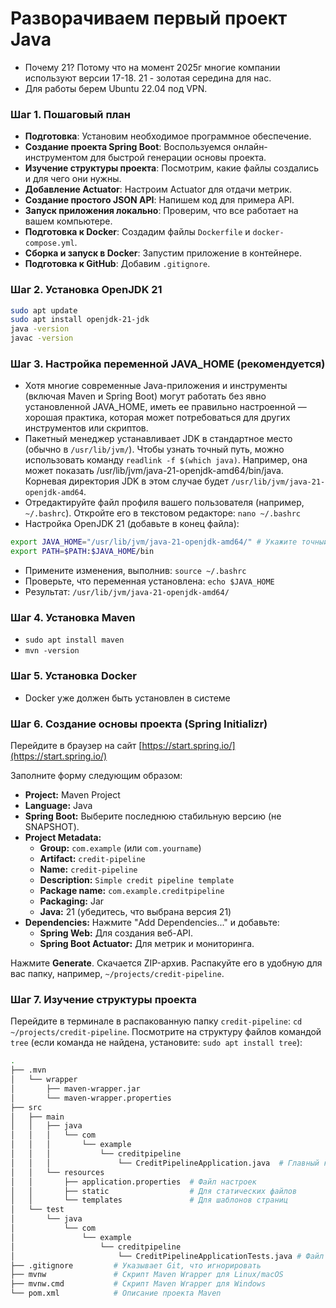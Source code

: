 # Разворачиваем первый проект Java

- Почему 21? Потому что на момент 2025г многие компании используют версии 17-18. 21 - золотая середина для нас.
- Для работы берем Ubuntu 22.04 под VPN.

### Шаг 1. Пошаговый план

- **Подготовка**: Установим необходимое программное обеспечение.
- **Создание проекта Spring Boot**: Воспользуемся онлайн-инструментом для быстрой генерации основы проекта.
- **Изучение структуры проекта**: Посмотрим, какие файлы создались и для чего они нужны.
- **Добавление Actuator**: Настроим Actuator для отдачи метрик.
- **Создание простого JSON API**: Напишем код для примера API.
- **Запуск приложения локально**: Проверим, что все работает на вашем компьютере.
- **Подготовка к Docker**: Создадим файлы `Dockerfile` и `docker-compose.yml`.
- **Сборка и запуск в Docker**: Запустим приложение в контейнере.
- **Подготовка к GitHub**: Добавим `.gitignore`.


### Шаг 2. Установка OpenJDK 21

```bash
sudo apt update
sudo apt install openjdk-21-jdk
java -version
javac -version
```

### Шаг 3. Настройка переменной JAVA_HOME (рекомендуется)
- Хотя многие современные Java-приложения и инструменты (включая Maven и Spring Boot) могут работать без явно установленной JAVA_HOME, иметь ее правильно настроенной — хорошая практика, которая может потребоваться для других инструментов или скриптов.
- Пакетный менеджер устанавливает JDK в стандартное место (обычно в `/usr/lib/jvm/`). Чтобы узнать точный путь, можно использовать команду `readlink -f $(which java)`. Например, она может показать /usr/lib/jvm/java-21-openjdk-amd64/bin/java. Корневая директория JDK в этом случае будет `/usr/lib/jvm/java-21-openjdk-amd64`.
- Отредактируйте файл профиля вашего пользователя (например, `~/.bashrc`). Откройте его в текстовом редакторе: `nano ~/.bashrc`
- Настройка OpenJDK 21 (добавьте в конец файла):

```bash
export JAVA_HOME="/usr/lib/jvm/java-21-openjdk-amd64/" # Укажите точный путь
export PATH=$PATH:$JAVA_HOME/bin
```

- Примените изменения, выполнив: `source ~/.bashrc`
- Проверьте, что переменная установлена: `echo $JAVA_HOME`
- Результат: `/usr/lib/jvm/java-21-openjdk-amd64/`

### Шаг 4. Установка Maven
- `sudo apt install maven`
- `mvn -version`

### Шаг 5. Установка Docker
- Docker уже должен быть установлен в системе

### Шаг 6. Создание основы проекта (Spring Initializr)

Перейдите в браузер на сайт [https://start.spring.io/](https://start.spring.io/)

Заполните форму следующим образом:

* **Project:** Maven Project
* **Language:** Java
* **Spring Boot:** Выберите последнюю стабильную версию (не SNAPSHOT).
* **Project Metadata:**
    * **Group:** `com.example` (или `com.yourname`)
    * **Artifact:** `credit-pipeline`
    * **Name:** `credit-pipeline`
    * **Description:** `Simple credit pipeline template`
    * **Package name:** `com.example.creditpipeline`
    * **Packaging:** Jar
    * **Java:** 21 (убедитесь, что выбрана версия 21)
* **Dependencies:** Нажмите "Add Dependencies..." и добавьте:
    * **Spring Web:** Для создания веб-API.
    * **Spring Boot Actuator:** Для метрик и мониторинга.

Нажмите **Generate**. Скачается ZIP-архив. Распакуйте его в удобную для вас папку, например, `~/projects/credit-pipeline`.

### Шаг 7. Изучение структуры проекта 

Перейдите в терминале в распакованную папку `credit-pipeline`: `cd ~/projects/credit-pipeline`.
Посмотрите на структуру файлов командой `tree` (если команда не найдена, установите: `sudo apt install tree`):

```bash
.
├── .mvn
│   └── wrapper
│       ├── maven-wrapper.jar
│       └── maven-wrapper.properties
├── src
│   ├── main
│   │   ├── java
│   │   │   └── com
│   │   │       └── example
│   │   │           └── creditpipeline
│   │   │               └── CreditPipelineApplication.java  # Главный класс
│   │   └── resources
│   │       ├── application.properties  # Файл настроек
│   │       ├── static                  # Для статических файлов
│   │       └── templates               # Для шаблонов страниц
│   └── test
│       └── java
│           └── com
│               └── example
│                   └── creditpipeline
│                       └── CreditPipelineApplicationTests.java # Файл для тестов
├── .gitignore         # Указывает Git, что игнорировать
├── mvnw               # Скрипт Maven Wrapper для Linux/macOS
├── mvnw.cmd           # Скрипт Maven Wrapper для Windows
└── pom.xml            # Описание проекта Maven
```
